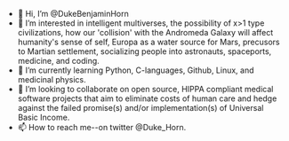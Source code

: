 - 👋 Hi, I’m @DukeBenjaminHorn
- 👀 I’m interested in intelligent multiverses, the possibility of x>1 type civilizations, how our 'collision' with the Andromeda Galaxy will affect humanity's sense of self, Europa as a water source for Mars, precusors to Martian settlement, socializing people into astronauts, spaceports, medicine, and coding.
- 🌱 I’m currently learning Python, C-languages, Github, Linux, and medicinal physics.
- 💞️ I’m looking to collaborate on open source, HIPPA compliant medical software projects that aim to eliminate costs of human care and hedge against the failed promise(s) and/or implementation(s) of Universal Basic Income.
- 📫 How to reach me--on twitter @Duke_Horn.

